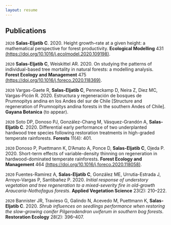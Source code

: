 ```yaml
---
layout: resume
---
```


## Publications

<!-- A list is also available [online](https://scholar.google.co.uk/citations?user=LTOTl0YAAAAJ) -->


`2020`
**Salas-Eljatib C**. 2020. Height growth–rate at a given height: a
mathematical perspective for forest productivity. **Ecological
Modelling** 431 [(https://doi.org/10.1016/j.ecolmodel.2020.109198)](https://doi.org/10.1016/j.ecolmodel.2020.109198).

`2020`
**Salas-Eljatib C**, Weiskittel AR. 2020. On studying the patterns of
individual-based tree mortality in natural forests: a modelling
analysis. **Forest Ecology and Management** 475
[(https://doi.org/10.1016/j.foreco.2020.118369)](https://doi.org/10.1016/j.foreco.2020.118369).

`2020`
Vargas-Gaete R, **Salas-Eljatib C**, Penneckamp D, Neira Z, Diez MC,
Vargas-Picón R. 2020. Estructura y regeneración de bosques de
Prumnopitys andina en los Andes del sur de Chile \[Structure and
regeneration of Prumnopitys andina forests in the southern Andes of
Chile\]. **Gayana Botanica** (to appear).

`2020`
Soto DP, Donoso PJ, González-Chang M, Vásquez-Grandón A, **Salas-Eljatib
C**. 2020. Differential early performance of two underplanted hardwood
tree species following restoration treatments in high-graded temperate
rainforests. **Forests** 11(4): 401. 

`2020`
Donoso P, Puettmann K, D’Amato A, Ponce D, **Salas-Eljatib C**, Ojeda P. 2020. Short-term effects of variable-density thinning on regeneration
in hardwood-dominated temperate rainforests. **Forest Ecology and
Management** 464 [(https://doi.org/10.1016/j.foreco.2020.118058)](https://doi.org/10.1016/j.foreco.2020.118058).

`2020`
Fuentes-Ramirez A, **Salas-Eljatib C**, González ME, Urrutia-Estrada J,
Arroyo-Vargas P, Santibañez P. 2020. *Initial response of understory
vegetation and tree regeneration to a mixed-severity fire in old-growth
Araucaria-Nothofagus forests*. **Applied Vegetation Science** 23(2):
210–222.

`2020`
Bannister JR, Travieso G, Galindo N, Acevedo M, Puettmann K,
**Salas-Eljatib C**. 2020. *Shrub influences on seedlings performance
when restoring the slow-growing conifer Pilgerodendron uviferum in
southern bog forests*. **Restoration Ecology** 28(2): 396–407.

<!-- ### Footer

Last updated: August 2020 -->
